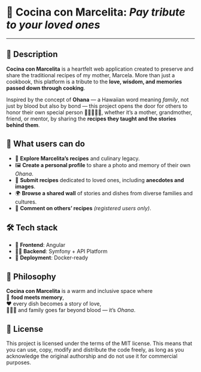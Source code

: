 # 🧡 Cocina con Marcelita: *Pay tribute to your loved ones*

---

## 📖 Description

**Cocina con Marcelita** is a heartfelt web application created to preserve and share the traditional recipes of my mother, Marcela. More than just a cookbook, this platform is a tribute to the **love, wisdom, and memories passed down through cooking**.

Inspired by the concept of **Ohana** — a Hawaiian word meaning *family*, not just by blood but also by bond — this project opens the door for others to honor their own special person 👵👨‍🍳👩‍🏫, whether it’s a mother, grandmother, friend, or mentor, by sharing the **recipes they taught and the stories behind them**.

## 👥 What users can do

- 🍲 **Explore Marcelita’s recipes** and culinary legacy.
- 🖼️ **Create a personal profile** to share a photo and memory of their own *Ohana*.
- 📝 **Submit recipes** dedicated to loved ones, including **anecdotes and images**.
- 🌍 **Browse a shared wall** of stories and dishes from diverse families and cultures.
- 💬 **Comment on others’ recipes** *(registered users only)*.

## 🛠️ Tech stack

- 🎨 **Frontend**: Angular  
- 🧑‍💻 **Backend**: Symfony + API Platform  
- 🚀 **Deployment**: Docker-ready

## 🌟 Philosophy

**Cocina con Marcelita** is a warm and inclusive space where  
🍴 **food meets memory**,  
❤️ every dish becomes a story of love,  
👨‍👩‍👧 and family goes far beyond blood — it’s *Ohana*.

## 📄 License

This project is licensed under the terms of the MIT license. This means that you can use, copy, modify and distribute the code freely, as long as you acknowledge the original authorship and do not use it for commercial purposes.
